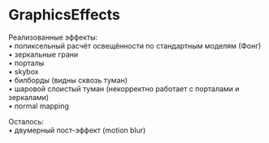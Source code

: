 # GraphicsEffects  
Реализованные эффекты:  
• попиксельный расчёт освещённости по стандартным моделям (Фонг)  
• зеркальные грани  
• порталы  
• skybox  
• билборды (видны сквозь туман)  
• шаровой слоистый туман (некорректно работает с порталами и зеркалами)  
• normal mapping  

Осталось:  
• двумерный пост-эффект (motion blur)  
